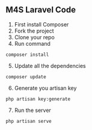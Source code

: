 ## M4S Laravel Code

1. First install Composer
2. Fork the project
3. Clone your repo
4. Run command 

```
composer install 
```

5. Update all the dependencies

```
composer update
```

6. Generate you artisan key

```
php artisan key:generate
```

7. Run the server

```
php artisan serve
```